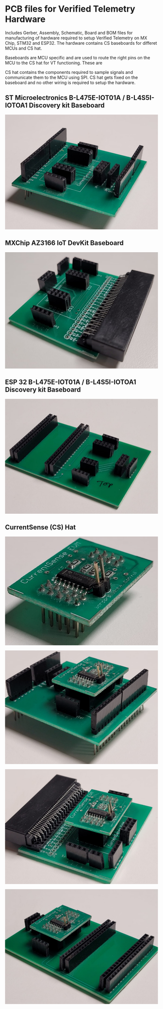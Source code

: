 # PCB files for Verified Telemetry Hardware 

Includes Gerber, Assembly, Schematic, Board and BOM files for manufacturing of hardware required to setup Verified Telemetry on MX Chip, STM32 and ESP32. 
The hardware contains CS baseboards for differet MCUs and CS hat.

Baseboards are MCU specific and are used to route the right pins on the MCU to the CS hat for VT functioning. These are 

CS hat contains the components required to sample signals and communicate them to the MCU using SPI. CS hat gets fixed on the baseboard and no other wiring is required to setup the hardware. 


## ST Microelectronics B-L475E-IOT01A / B-L4S5I-IOTOA1 Discovery kit Baseboard

![stm_baseboard](media/stm_baseboard.jpeg)

## MXChip AZ3166 IoT DevKit Baseboard

![mxc_baseboard](media/mxc_baseboard.jpeg)

## ESP 32 B-L475E-IOT01A / B-L4S5I-IOTOA1 Discovery kit Baseboard

![esp_baseboard](media/esp_baseboard.jpeg)

## CurrentSense (CS) Hat

![cs_hat](media/cshat.jpeg)

![stm_hat](media/stm_hat.jpeg)

![mxc_hat](media/mxc_hat.jpeg)

![esp_hat](media/esp_hat.jpeg)
